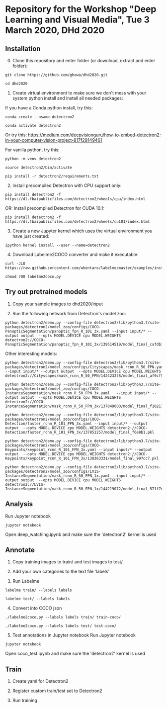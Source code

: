 # Repository for the Workshop "Deep Learning and Visual Media", Tue 3 March 2020, DHd 2020
## Installation

0. Clone this repository and enter folder (or download, extract and enter folder):
```
git clone https://github.com/ghowa/dhd2020.git
```
```
cd dhd2020
```
1. Create virtual environment to make sure we don't mess with your system python install and install all needed packages:

If you have a Conda python install, try this:
```
conda create --nsame detectron2
```
```
conda activate detectron2
```
Or try this: https://medium.com/deepvisionguru/how-to-embed-detectron2-in-your-computer-vision-project-817f29149461

For vanilla python, try this:
```
python -m venv detectron2
```
```
source detectron2/bin/activate
```
```
pip install -r detectron2/requirements.txt
```
2. Install precompiled Detectron with CPU support only:
```
pip install detectron2 -f https://dl.fbaipublicfiles.com/detectron2/wheels/cpu/index.html
```
OR: Install precompiled Detectron for CUDA 10.1:
```
pip install detectron2 -f https://dl.fbaipublicfiles.com/detectron2/wheels/cu101/index.html
```  
3. Create a new Jupyter kernel which uses the virtual environment you have just created:
```
ipython kernel install --user --name=detectron2
```
4. Download Labelme2COCO converter and make it executable:
```
curl -JLO https://raw.githubusercontent.com/wkentaro/labelme/master/examples/instance_segmentation/labelme2coco.py
```
```
chmod 700 labelme2coco.py
```

## Try out pretrained models

1. Copy your sample images to dhd2020/input

2. Run the following network from Detectron's model zoo:
```
python detectron2/demo.py --config-file detectron2/lib/python3.7/site-packages/detectron2/model_zoo/configs/COCO-PanopticSegmentation/panoptic_fpn_R_101_3x.yaml --input input/* --output output  --opts MODEL.DEVICE cpu MODEL.WEIGHTS detectron2://COCO-PanopticSegmentation/panoptic_fpn_R_101_3x/139514519/model_final_cafdb1.pkl
```
Other interesting models:
```
python detectron2/demo.py --config-file detectron2/lib/python3.7/site-packages/detectron2/model_zoo/configs/Cityscapes/mask_rcnn_R_50_FPN.yaml --input input/* --output output  --opts MODEL.DEVICE cpu MODEL.WEIGHTS detectron2://Cityscapes/mask_rcnn_R_50_FPN/142423278/model_final_af9cf5.pkl
```
```
python detectron2/demo.py --config-file detectron2/lib/python3.7/site-packages/detectron2/model_zoo/configs/COCO-InstanceSegmentation/mask_rcnn_R_50_FPN_3x.yaml   --input input/* --output output  --opts MODEL.DEVICE cpu MODEL.WEIGHTS detectron2://COCO-InstanceSegmentation/mask_rcnn_R_50_FPN_3x/137849600/model_final_f10217.pkl
```
```
python detectron2/demo.py --config-file detectron2/lib/python3.7/site-packages/detectron2/model_zoo/configs/COCO-Detection/faster_rcnn_R_101_FPN_3x.yaml --input input/* --output output  --opts MODEL.DEVICE cpu MODEL.WEIGHTS detectron2://COCO-Detection/faster_rcnn_R_101_FPN_3x/137851257/model_final_f6e8b1.pkl
```
```
python detectron2/demo.py --config-file detectron2/lib/python3.7/site-packages/detectron2/model_zoo/configs/COCO-Keypoints/keypoint_rcnn_R_101_FPN_3x.yaml --input input/* --output output  --opts MODEL.DEVICE cpu MODEL.WEIGHTS detectron2://COCO-Keypoints/keypoint_rcnn_R_101_FPN_3x/138363331/model_final_997cc7.pkl
```
```
python detectron2/demo.py --config-file detectron2/lib/python3.7/site-packages/detectron2/model_zoo/configs/LVIS-InstanceSegmentation/mask_rcnn_R_50_FPN_1x.yaml --input input/* --output output  --opts MODEL.DEVICE cpu MODEL.WEIGHTS  detectron2://LVIS-InstanceSegmentation/mask_rcnn_R_50_FPN_1x/144219072/model_final_571f7c.pkl
```

## Analysis

Run Jupyter notebook
```
jupyter notebook
```
Open deep_watching.ipynb and make sure the 'detectron2' kernel is used


## Annotate

1. Copy training images to train/ and test images to test/

2. Add your own categories to the text file 'labels'

3. Run Labelme
```
labelme train/ --labels labels
```
```
labelme test/ --labels labels
```
4. Convert into COCO json
```
./labelme2coco.py --labels labels train/ train-coco/
```
```
./labelme2coco.py --labels labels test/ test-coco/
```
5. Test annotations in Jupyter notebook
Run Jupyter notebook
```
jupyter notebook
```
Open coco_test.ipynb and make sure the 'detectron2' kernel is used

## Train

1. Create yaml for Detectron2 

2. Register custom train/test set to Detectron2

3. Run training
